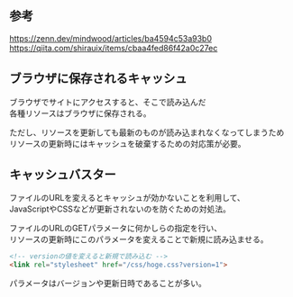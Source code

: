## 参考
<https://zenn.dev/mindwood/articles/ba4594c53a93b0>  
<https://qiita.com/shirauix/items/cbaa4fed86f42a0c27ec>

## ブラウザに保存されるキャッシュ
ブラウザでサイトにアクセスすると、そこで読み込んだ  
各種リソースはブラウザに保存される。

ただし、リソースを更新しても最新のものが読み込まれなくなってしまうため  
リソースの更新時にはキャッシュを破棄するための対応策が必要。

## キャッシュバスター
ファイルのURLを変えるとキャッシュが効かないことを利用して、  
JavaScriptやCSSなどが更新されないのを防ぐための対処法。

ファイルのURLのGETパラメータに何かしらの指定を行い、  
リソースの更新時にこのパラメータを変えることで新規に読み込ませる。
```html
<!-- versionの値を変えると新規で読み込む -->
<link rel="stylesheet" href="/css/hoge.css?version=1">
```
パラメータはバージョンや更新日時であることが多い。